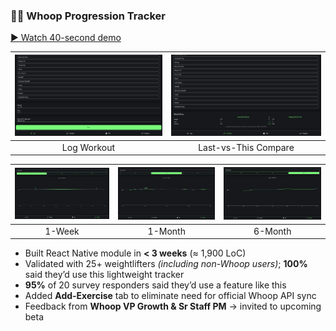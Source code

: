 ### 🏋️‍♂️ Whoop Progression Tracker  
[▶ Watch 40-second demo](https://www.youtube.com/watch?v=nXn7U-w8vI4)

| ![](images/tracker-log.png) | ![](images/tracker-compare.png) | 
|:--:|:--:|
| Log Workout | Last-vs-This Compare |

|![](images/tracker-1week.png) | ![](images/tracker-1month.png) | ![](images/tracker-6month.png) |
|:--:|:--:|:--:|
| 1-Week | 1-Month | 6-Month |

- Built React Native module in **< 3 weeks** (≈ 1,900 LoC)  
- Validated with 25+ weightlifters _(including non-Whoop users)_; **100%** said they’d use this lightweight tracker  
- **95%** of 20 survey responders said they’d use a feature like this  
- Added **Add-Exercise** tab to eliminate need for official Whoop API sync  
- Feedback from **Whoop VP Growth & Sr Staff PM** → invited to upcoming beta
